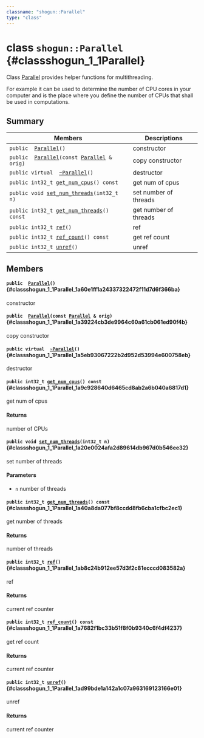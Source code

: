 ```yaml
---
classname: "shogun::Parallel"
type: "class"
---
```


# class `shogun::Parallel` {#classshogun_1_1Parallel}

Class [Parallel](#classshogun_1_1Parallel) provides helper functions for multithreading.

For example it can be used to determine the number of CPU cores in your computer and is the place where you define the number of CPUs that shall be used in computations.

## Summary

 Members                        | Descriptions
--------------------------------|---------------------------------------------
`public  `[`Parallel`](#classshogun_1_1Parallel_1a60e1ff1a24337322472f11d7d6f366ba)`()` | constructor
`public  `[`Parallel`](#classshogun_1_1Parallel_1a39224cb3de9964c60a61cb061ed90f4b)`(const `[`Parallel`](#classshogun_1_1Parallel)` & orig)` | copy constructor
`public virtual  `[`~Parallel`](#classshogun_1_1Parallel_1a5eb93067222b2d952d53994e600758eb)`()` | destructor
`public int32_t `[`get_num_cpus`](#classshogun_1_1Parallel_1a9c928640d6465cd8ab2a6b040a6817d1)`() const` | get num of cpus 
`public void `[`set_num_threads`](#classshogun_1_1Parallel_1a20e0024afa2d89614db967d0b546ee32)`(int32_t n)` | set number of threads 
`public int32_t `[`get_num_threads`](#classshogun_1_1Parallel_1a40a8da077bf8ccdd8fb6cba1cfbc2ec1)`() const` | get number of threads 
`public int32_t `[`ref`](#classshogun_1_1Parallel_1ab8c24b912ee57d3f2c81ecccd083582a)`()` | ref 
`public int32_t `[`ref_count`](#classshogun_1_1Parallel_1a7682f1bc33b51f8f0b9340c6f4df4237)`() const` | get ref count 
`public int32_t `[`unref`](#classshogun_1_1Parallel_1ad99bde1a142a1c07a963169123166e01)`()` | unref 

## Members

#### `public  `[`Parallel`](#classshogun_1_1Parallel_1a60e1ff1a24337322472f11d7d6f366ba)`()` {#classshogun_1_1Parallel_1a60e1ff1a24337322472f11d7d6f366ba}

constructor

#### `public  `[`Parallel`](#classshogun_1_1Parallel_1a39224cb3de9964c60a61cb061ed90f4b)`(const `[`Parallel`](#classshogun_1_1Parallel)` & orig)` {#classshogun_1_1Parallel_1a39224cb3de9964c60a61cb061ed90f4b}

copy constructor

#### `public virtual  `[`~Parallel`](#classshogun_1_1Parallel_1a5eb93067222b2d952d53994e600758eb)`()` {#classshogun_1_1Parallel_1a5eb93067222b2d952d53994e600758eb}

destructor

#### `public int32_t `[`get_num_cpus`](#classshogun_1_1Parallel_1a9c928640d6465cd8ab2a6b040a6817d1)`() const` {#classshogun_1_1Parallel_1a9c928640d6465cd8ab2a6b040a6817d1}

get num of cpus 
#### Returns
number of CPUs

#### `public void `[`set_num_threads`](#classshogun_1_1Parallel_1a20e0024afa2d89614db967d0b546ee32)`(int32_t n)` {#classshogun_1_1Parallel_1a20e0024afa2d89614db967d0b546ee32}

set number of threads 
#### Parameters
* `n` number of threads

#### `public int32_t `[`get_num_threads`](#classshogun_1_1Parallel_1a40a8da077bf8ccdd8fb6cba1cfbc2ec1)`() const` {#classshogun_1_1Parallel_1a40a8da077bf8ccdd8fb6cba1cfbc2ec1}

get number of threads 
#### Returns
number of threads

#### `public int32_t `[`ref`](#classshogun_1_1Parallel_1ab8c24b912ee57d3f2c81ecccd083582a)`()` {#classshogun_1_1Parallel_1ab8c24b912ee57d3f2c81ecccd083582a}

ref 
#### Returns
current ref counter

#### `public int32_t `[`ref_count`](#classshogun_1_1Parallel_1a7682f1bc33b51f8f0b9340c6f4df4237)`() const` {#classshogun_1_1Parallel_1a7682f1bc33b51f8f0b9340c6f4df4237}

get ref count 
#### Returns
current ref counter

#### `public int32_t `[`unref`](#classshogun_1_1Parallel_1ad99bde1a142a1c07a963169123166e01)`()` {#classshogun_1_1Parallel_1ad99bde1a142a1c07a963169123166e01}

unref 
#### Returns
current ref counter

